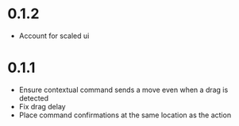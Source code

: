 # 0.1.2

- Account for scaled ui

# 0.1.1

- Ensure contextual command sends a move even when a drag is detected
- Fix drag delay
- Place command confirmations at the same location as the action
